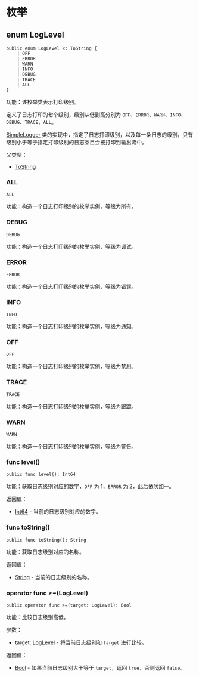 # 枚举

## enum LogLevel

```cangjie
public enum LogLevel <: ToString {
    | OFF
    | ERROR
    | WARN
    | INFO
    | DEBUG
    | TRACE
    | ALL
}
```

功能：该枚举类表示打印级别。

定义了日志打印的七个级别，级别从低到高分别为 `OFF`、`ERROR`、`WARN`、`INFO`、`DEBUG`、`TRACE`、`ALL`。

[SimpleLogger](stdlog_package_classes.md#class-simplelogger) 类的实现中，指定了日志打印级别，以及每一条日志的级别，只有级别小于等于指定打印级别的日志条目会被打印到输出流中。

父类型：

- [ToString](../../core/core_package_api/core_package_interfaces.md#interface-tostring)

### ALL

```cangjie
ALL
```

功能：构造一个日志打印级别的枚举实例，等级为所有。

### DEBUG

```cangjie
DEBUG
```

功能：构造一个日志打印级别的枚举实例，等级为调试。

### ERROR

```cangjie
ERROR
```

功能：构造一个日志打印级别的枚举实例，等级为错误。

### INFO

```cangjie
INFO
```

功能：构造一个日志打印级别的枚举实例，等级为通知。

### OFF

```cangjie
OFF
```

功能：构造一个日志打印级别的枚举实例，等级为禁用。

### TRACE

```cangjie
TRACE
```

功能：构造一个日志打印级别的枚举实例，等级为跟踪。

### WARN

```cangjie
WARN
```

功能：构造一个日志打印级别的枚举实例，等级为警告。

### func level()

```cangjie
public func level(): Int64
```

功能：获取日志级别对应的数字，`OFF` 为 1，`ERROR` 为 2，此后依次加一。

返回值：

- [Int64](../../core/core_package_api/core_package_intrinsics.md#int64) - 当前的日志级别对应的数字。

### func toString()

```cangjie
public func toString(): String
```

功能：获取日志级别对应的名称。

返回值：

- [String](../../core/core_package_api/core_package_structs.md#struct-string) - 当前的日志级别的名称。

### operator func >=(LogLevel)

```cangjie
public operator func >=(target: LogLevel): Bool
```

功能：比较日志级别高低。

参数：

- target: [LogLevel](stdlog_package_enums.md#enum-loglevel) - 将当前日志级别和 `target` 进行比较。

返回值：

- [Bool](../../core/core_package_api/core_package_intrinsics.md#bool) - 如果当前日志级别大于等于 `target`，返回 `true`，否则返回 `false`。
